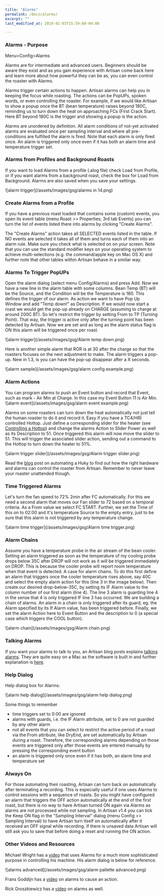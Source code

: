```yaml
---
title: "Alarms"
permalink: /docs/alarms/
excerpt: ""
last_modified_at: 2019-01-03T15:59:00-04:00

---
```


### Alarms - Purpose

Menu>Config>Alarms

Alarms are for intermediate and advanced users.  Beginners should be aware they exist and as you gain experience with Artisan come back here and learn more about how powerful they can be as, you can even control the roaster with Alarms.

Alarms trigger certain actions to happen. Artisan alarms can help you in keeping the focus while roasting. The actions can be PopUPs, spoken words, or even controlling the roaster.  For example, if we would like Artisan to show a popup once the BT (bean temperature) raises beyond 180C, reminding us to turn down the heat on approaching FCs (First Crack Start). Here BT beyond 180C is the trigger and showing a popup is the action.

Alarms are unordered by definition. All alarm conditions of not-yet activated alarms are evaluated once per sampling interval and where all pre-conditions are fulfilled the alarm is fired. Note that each alarm is only fired once.  An alarm is triggered only once even if it has both an alarm time and temperature trigger set.   

### Alarms from Profiles and Background Roasts

If you want to load Alarms from a profile (.alog file) check Load from Profile, or if you want alarms from a background roast, check the box for Load from Background. Alarms are also saved when you save your settings.  

![alarm trigger](/assets/images/gsg/alarms in 14.png)

### Create Alarms from a Profile

If you have a previous roast loaded that contains some (custom) events, you open its event table (menu Roast >> Properties; 3rd tab Events) you can turn the list of events listed there into alarms by clicking "Create Alarms".

The "Create Alarms" action takes all SELECTED events listed in the table.  If NO events are  selected it takes all of them and turns each of them into an alarm rule. Make sure you check what is selected on on your screen.  Note that you can use the standard modifier keys on your operating system to achieve multi-selections (e.g. the command/apple key on Mac OS X) and further note that other tables within Artisan behave in a similar way.


### Alarms To Trigger PopUPs

Open the alarm dialog (select menu Config/Alarms) and press Add. Now we have a new line in the alarm table with some columns. Bean Temp (BT) will be the Source, and the Condition will be the Temperature is 180. This defines the trigger of our alarm. As action we want to have Pop Up Window and add "Temp down!" as Description. If we would now start a roast we would get the pop-up already on CHARGE (assuming to charge at around 200C BT). So let's restrict the trigger by setting From to TP (Turning Point). That way, the trigger is active only after the turning point has been detected by Artisan. Now we are set and as long as the alarm status flag is ON this alarm will be triggered once per roast.

![alarm trigger](/assets/images/gsg/Alarm temp down.png)

Here is another simple alarm that ROR is at 30 after the charge so that the roasters focuses on the next adjustment to make.  The alarm triggers a pop-up.  New in 1.3, is you can have the pop-up disappear after a X seconds.

![alarm sample](/assets/images/gsg/alarm config example.png)

### Alarm Actions

You can program alarms to push an Event button and record that Event, such as mark - Air Min at Charge.  In this case my Event Button 11 is Air Min.
![alarm event](/assets/images/gsg/alarm event example.png)

Alarms on some roasters can turn down the heat automatically not just tell the human roaster to do it and record it. Easy if you have a TC4/HRI controlled Hottop. Just define a corresponding slider for the heater (see [Controlling a Hottop](https://artisan-roasterscope.blogspot.se/2013/02/controlling-hottop.html)) and change the alarms Action to Slider Power as well as its Description to 51. Once triggered this alarm will now move the slider to 51. This will trigger the associated slider action, sending out a command to the Hottop to turn down the heater to 51%.

![alarm trigger slider](/assets/images/gsg/Alarm trigger slider.png)

Read the [blog](https://artisan-roasterscope.blogspot.com/2018/05/automating-huky.html) post on automating a Huky to find out how the right hardware and alarms can control the roaster from Artisan.  Remember to never leave your roaster unattended though.  

### Time Triggered Alarms

Let's turn the fan speed to 72% 2min after FC automatically. For this we need a second alarm that moves our Fan slider to 72 based on a temporal criteria. As a From value we select FC START. Further, we set the Time of this on to 02:00 and it's temperature Source to the empty entry, just to be sure that this alarm is not triggered by any temperature change.

![alarm time trigger](/assets/images/gsg/Alarm time trigger.png)

### Alarm Chains

Assume you have a temperature probe in the air stream of the bean cooler.  Setting an alarm triggered as soon as the temperature of my cooling probe drops below 35C after DROP will not work as it will be triggered immediately on DROP. This is because the cooler probe will report room temperature when that event is detected. A case for alarm chains. To do this first define an alarm that triggers once the cooler temperature rises above, say 40C and select the empty alarm action for this (line 3 in the image below). Then create our desired drop-below-35C, by setting its IF Alarm value to the column number of our first alarm (line 4).  The line 3 alarm is guarding line 4 in the sense that 4 is only triggered IF line 3 has occurred. We are building a chain of alarms. An alarm in a chain is only triggered after its guard, eg. the Alarm specified by its If Alarm value, has been triggered before. Finally, we set the alarm Action here to Event Button and the description to 0 (a special case which triggers the COOL button).

![alarm chain](/assets/images/gsg/Alarm chain.png)


### Talking Alarms


If you want your alarms to talk to you, an Artisan blog posts explains [talking alarms](https://artisan-roasterscope.blogspot.com/2017/12/talking-alarms.html).  They are quite easy on a Mac as the software is built in and further explanation is [here](https://artisan-roasterscope.blogspot.com/2015/07/speaking-alarms-for-os-x.html).


### Help Dialog

Help dialog box for Alarms:

![alarm help dialog](/assets/images/gsg/alarm help dialog.png)

Some things to remember

- time triggers set to 0:00 are ignored
- alarms with guards, i.e. the IF Alarm attribute, set to 0 are not guarded by any other alarm
- not all events that you can select to restrict the active period of a roast via the From attribute, like DryEnd, are set automatically by Artisan during a roast. Therefore, the corresponding alarms depending on those events are triggered only after those events are entered manually by pressing the corresponding event button
- an alarm is triggered only once even if it has both, an alarm time and temperature set

### Always On

For those automating their roasting, Artisan can turn back on automatically after terminating a recording. This is especially useful if one uses Alarms to control sessions with a sequence of roasts. So you might have configured an alarm that triggers the OFF action automatically at the end of the first roast, but there is no way to have Artisan turned ON again via Alarms as alarms are not processed while not sampling.  In Artisan v1.4 you can tick the Keep ON flag in the "Sampling Interval" dialog (menu Config >> Sampling Interval) to have Artisan turn itself on automatically after it received an OFF signal while recording. If there is unsaved data Artisan will still ask you to save that before doing a reset and running the ON action.

### Other Videos and Resources

Michael Wright has a [video](https://www.youtube.com/watch?time_continue=321&v=IrvC9dPqgjE) that uses Alarms for a much more sophisticated purpose in controlling his machine.  His alarm dialog is below for reference.

![alarms advanced](/assets/images/gsg/alarm pallette advanced.png)



Frans Goddijn has a [video](https://www.youtube.com/watch?v=hYX6c1_rxFI)
 on alarms to cause an action.


Rick Groszkiewicz
has a [video](https://www.youtube.com/watch?v=KLnb8lZwHjE) on alarms as well.

